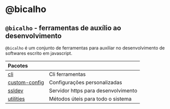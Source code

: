 # @bicalho

## `@bicalho` - ferramentas de auxílio ao desenvolvimento

`@bicalho` é um conjunto de ferramentas para auxiliar no desenvolvimento de softwares escrito em javascript.


|   **Pacotes**                                                                               |                                     |
| :--------------------------------------------------------------------------------------------- | :---------------------------------- |
| [cli](https://github.com/jacksonbicalho/bicalho/tree/master/packages/cli)                      | Cli ferramentas                     |
| [custom-config](https://github.com/jacksonbicalho/bicalho/tree/master/packages/custom-config)  | Configurações personalizadas        |
| [ssldev](https://github.com/jacksonbicalho/bicalho/tree/master/packages/ssldev)                | Servidor https para desenvolvimento |
| [utilities](https://github.com/jacksonbicalho/bicalho/tree/master/packages/utilities)          | Métodos úteis para todo o sistema   |

